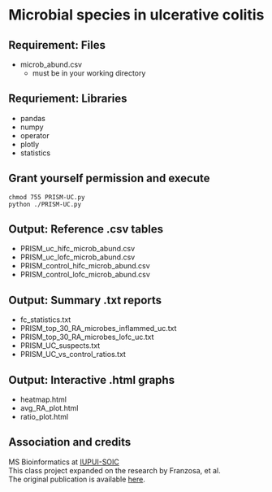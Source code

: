 

Microbial species in ulcerative colitis
=======================================

Requirement: Files 
------------------
- microb_abund.csv 
   - must be in your working directory

Requriement: Libraries
----------------------
- pandas
- numpy
- operator
- plotly
- statistics

Grant yourself permission and execute
-------------------------------------
```
chmod 755 PRISM-UC.py
python ./PRISM-UC.py
```

Output: Reference .csv tables
-----------------------------
- PRISM_uc_hifc_microb_abund.csv
- PRISM_uc_lofc_microb_abund.csv
- PRISM_control_hifc_microb_abund.csv
- PRISM_control_lofc_microb_abund.csv

Output: Summary .txt reports 
----------------------------
- fc_statistics.txt
- PRISM_top_30_RA_microbes_inflammed_uc.txt
- PRISM_top_30_RA_microbes_lofc_uc.txt
- PRISM_UC_suspects.txt
- PRISM_UC_vs_control_ratios.txt

Output: Interactive .html graphs
-------------------------------- 
- heatmap.html
- avg_RA_plot.html
- ratio_plot.html

Association and credits
-----------------------
MS Bioinformatics at [IUPUI-SOIC](http://soic.iupui.edu/)<br>
This class project expanded on the research by Franzosa, et al.<br> 
The original publication is available [here](https://www.ncbi.nlm.nih.gov/pmc/articles/PMC6342642/ "NCBI").<br>


